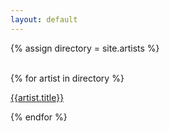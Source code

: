 ```yaml
---
layout: default
---
```


{% assign directory = site.artists %}

<div class="window-container">
  <div class="background-image-change">
    <img class="background-image-src">
    <img class="background-image-src-blur">
  </div>
  <div class="main_box">
    <div class="outer_box">
    {% for artist in directory %}
      <div class="in_box" data-image="{{artist.Image}}">
        <p><a href="/directory#{{artist.title | downcase | slugify }}">{{artist.title}}</a></p>
      </div>
    {% endfor %}
    </div>
  </div>
</div>
